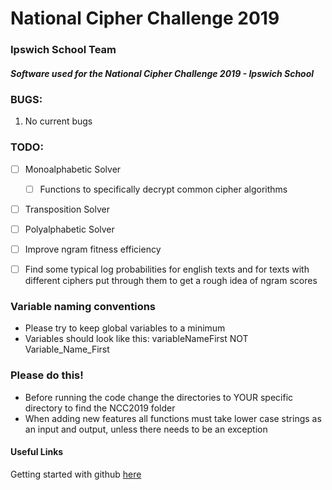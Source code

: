# National Cipher Challenge 2019
### Ipswich School Team
##### Software used for the National Cipher Challenge 2019 - Ipswich School

### BUGS:
1. No current bugs

### TODO:
- [ ] Monoalphabetic Solver
    - [ ] Functions to specifically decrypt common cipher algorithms
- [ ] Transposition Solver
- [ ] Polyalphabetic Solver
- [ ] Improve ngram fitness efficiency
- [ ] Find some typical log probabilities for english texts and for texts with different ciphers put through them to get a rough idea of ngram scores


### Variable naming conventions
- Please try to keep global variables to a minimum
- Variables should look like this: variableNameFirst NOT Variable_Name_First

### Please do this!
- Before running the code change the directories to YOUR specific directory to find the NCC2019 folder
- When adding new features all functions must take lower case strings as an input and output, unless there needs to be an exception

#### Useful Links
Getting started with github [here](https://guides.github.com/activities/hello-world/)
